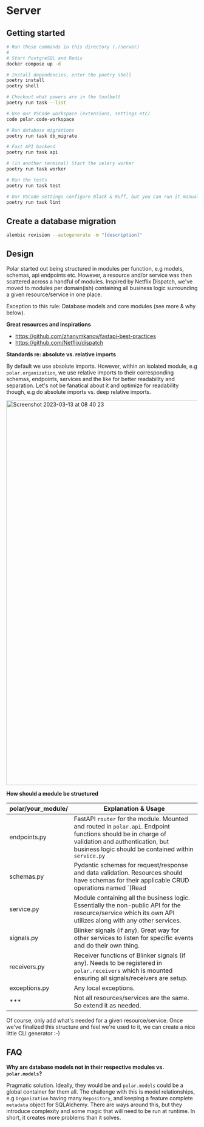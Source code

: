 # Server

## Getting started

```bash
# Run these commands in this directory (./server)
#
# Start PostgreSQL and Redis
docker compose up -d

# Install dependencies, enter the poetry shell
poetry install
poetry shell

# Checkout what powers are in the toolbelt
poetry run task --list

# Use our VSCode workspace (extensions, settings etc)
code polar.code-workspace

# Run database migrations
poetry run task db_migrate

# Fast API backend
poetry run task api

# (in another terminal) Start the celery worker
poetry run task worker

# Run the tests
poetry run task test

# Our VSCode settings configure Black & Ruff, but you can run it manually too
poetry run task lint

```

## Create a database migration

```bash
alembic revision --autogenerate -m "[description]"
```

## Design

Polar started out being structured in modules per function, e.g models, schemas, api endpoints etc. However, a resource and/or service was then scattered across a handful of modules. Inspired by Netflix Dispatch, we've moved to modules per domain(ish) containing all business logic surrounding a given resource/service in one place.

Exception to this rule: Database models and core modules (see more & why below). 



**Great resources and inspirations**

- https://github.com/zhanymkanov/fastapi-best-practices
- https://github.com/Netflix/dispatch



**Standards re: absolute vs. relative imports**

By default we use absolute imports. However, within an isolated module, e.g `polar.organization`, we use relative imports to their corresponding schemas, endpoints, services and the like for better readability and separation. Let's not be fanatical about it and optimize for readability though, e.g do absolute imports vs. deep relative imports.

<img width="1014" alt="Screenshot 2023-03-13 at 08 40 23" src="https://user-images.githubusercontent.com/281715/224637060-d54c9144-df78-4d3e-ac74-d7e39a5a202e.png">


**How should a module be structured**

| polar/your_module/ | Explanation & Usage                                          |
| --------------- | ------------------------------------------------------------ |
| endpoints.py    | FastAPI `router` for the module. Mounted and routed in `polar.api`. Endpoint functions should be in charge of validation and authentication, but business logic should be contained within `service.py` |
| schemas.py      | Pydantic schemas for request/response and data validation. Resources should have schemas for their applicable CRUD operations named `<Resource>(Read|Create|Update|Delete)` |
| service.py      | Module containing all the business logic. Essentially the non-public API for the resource/service which its own API utilizes along with any other services. |
| signals.py      | Blinker signals (if any). Great way for other services to listen for specific events and do their own thing. |
| receivers.py    | Receiver functions of Blinker signals (if any). Needs to be registered in `polar.receivers` which is mounted ensuring all signals/receivers are setup. |
| exceptions.py   | Any local exceptions.                                        |
| ***             | Not all resources/services are the same. So extend it as needed. |

Of course, only add what's needed for a given resource/service. Once we've finalized this structure and feel we're used to it, we can create a nice little CLI generator :-) 

## FAQ

**Why are database models not in their respective modules vs. `polar.models`?**

Pragmatic solution. Ideally, they would be and `polar.models` could be a global container for them all. The challenge with this is model relationships, e.g `Organization` having many `Repository`, and keeping a feature complete `metadata` object for SQLAlchemy. There are ways around this, but they introduce complexity and some magic that will need to be run at runtime. In short, it creates more problems than it solves.
